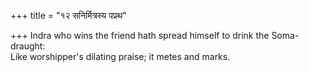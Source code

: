 +++
title = "१२ सनिर्मित्रस्य पप्रथ"

+++
Indra who wins the friend hath spread himself to drink the Soma-draught:  
     Like worshipper's dilating praise; it metes and marks.